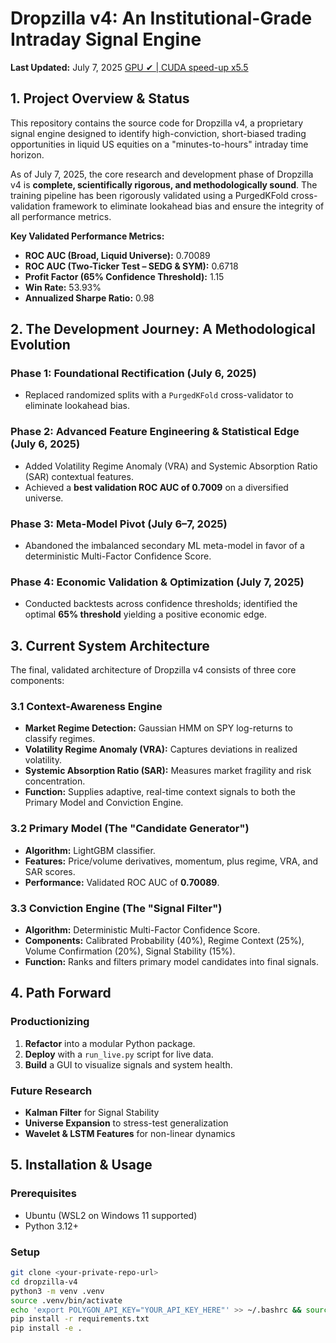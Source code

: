 # Dropzilla v4: An Institutional-Grade Intraday Signal Engine
**Last Updated:** July 7, 2025
[GPU ✔ | CUDA speed-up x5.5](docs/GPU_BENCHMARK.md)

## 1. Project Overview & Status

This repository contains the source code for Dropzilla v4, a proprietary signal engine designed to identify high-conviction, short-biased trading opportunities in liquid US equities on a "minutes-to-hours" intraday time horizon.

As of July 7, 2025, the core research and development phase of Dropzilla v4 is **complete, scientifically rigorous, and methodologically sound**. The training pipeline has been rigorously validated using a PurgedKFold cross-validation framework to eliminate lookahead bias and ensure the integrity of all performance metrics.

**Key Validated Performance Metrics:**
* **ROC AUC (Broad, Liquid Universe):** 0.70089  
* **ROC AUC (Two-Ticker Test – SEDG & SYM):** 0.6718  
* **Profit Factor (65% Confidence Threshold):** 1.15  
* **Win Rate:** 53.93%  
* **Annualized Sharpe Ratio:** 0.98  

## 2. The Development Journey: A Methodological Evolution

### Phase 1: Foundational Rectification (July 6, 2025)
- Replaced randomized splits with a `PurgedKFold` cross-validator to eliminate lookahead bias.

### Phase 2: Advanced Feature Engineering & Statistical Edge (July 6, 2025)
- Added Volatility Regime Anomaly (VRA) and Systemic Absorption Ratio (SAR) contextual features.
- Achieved a **best validation ROC AUC of 0.7009** on a diversified universe.

### Phase 3: Meta-Model Pivot (July 6–7, 2025)
- Abandoned the imbalanced secondary ML meta-model in favor of a deterministic Multi-Factor Confidence Score.

### Phase 4: Economic Validation & Optimization (July 7, 2025)
- Conducted backtests across confidence thresholds; identified the optimal **65% threshold** yielding a positive economic edge.

## 3. Current System Architecture

The final, validated architecture of Dropzilla v4 consists of three core components:

### 3.1 Context-Awareness Engine
- **Market Regime Detection:** Gaussian HMM on SPY log-returns to classify regimes.
- **Volatility Regime Anomaly (VRA):** Captures deviations in realized volatility.
- **Systemic Absorption Ratio (SAR):** Measures market fragility and risk concentration.
- **Function:** Supplies adaptive, real-time context signals to both the Primary Model and Conviction Engine.

### 3.2 Primary Model (The "Candidate Generator")
- **Algorithm:** LightGBM classifier.
- **Features:** Price/volume derivatives, momentum, plus regime, VRA, and SAR scores.
- **Performance:** Validated ROC AUC of **0.70089**.

### 3.3 Conviction Engine (The "Signal Filter")
- **Algorithm:** Deterministic Multi-Factor Confidence Score.
- **Components:** Calibrated Probability (40%), Regime Context (25%), Volume Confirmation (20%), Signal Stability (15%).
- **Function:** Ranks and filters primary model candidates into final signals.

## 4. Path Forward

### Productionizing
1. **Refactor** into a modular Python package.  
2. **Deploy** with a `run_live.py` script for live data.  
3. **Build** a GUI to visualize signals and system health.

### Future Research
* **Kalman Filter** for Signal Stability  
* **Universe Expansion** to stress-test generalization  
* **Wavelet & LSTM Features** for non-linear dynamics  

## 5. Installation & Usage

### Prerequisites
* Ubuntu (WSL2 on Windows 11 supported)  
* Python 3.12+

### Setup
```bash
git clone <your-private-repo-url>
cd dropzilla-v4
python3 -m venv .venv
source .venv/bin/activate
echo 'export POLYGON_API_KEY="YOUR_API_KEY_HERE"' >> ~/.bashrc && source ~/.bashrc
pip install -r requirements.txt
pip install -e .
